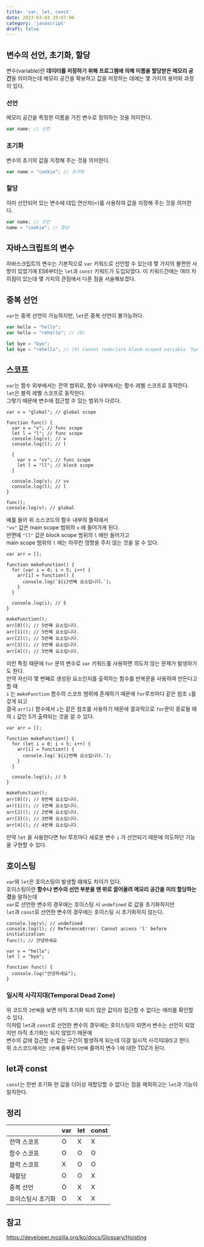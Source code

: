 ```yaml
---
title: 'var, let, const'
date: 2023-03-03 19:07:00
category: 'javascript'
draft: false
---
```


## 변수의 선언, 초기화, 할당
변수(variable)란 <b>데이터를 저장하기 위해 프로그램에 의해 이름을 할당받은 메모리 공간</b>을 의미하는데 메모리 공간을 확보하고 값을 저장하는 데에는 몇 가지의 용어와 과정이 있다.

### 선언
메모리 공간을 특정한 이름을 가진 변수로 정의하는 것을 의미한다.
```js
var name; // 선언
```

### 초기화
변수의 초기의 값을 지정해 주는 것을 의미한다.
```js
var name = "cookie"; // 초기화
```

### 할당
이미 선언되어 있는 변수에 대입 연산자(=)를 사용하여 값을 지정해 주는 것을 의미한다.
```js
var name; // 선언
name = "cookie"; // 할당
```

## 자바스크립트의 변수
자바스크립트의 변수는 기본적으로 `var` 키워드로 선언할 수 있는데 몇 가지의 불편한 사항이 있었기에 ES6부터는 `let`과 `const` 키워드가 도입되었다. 이 키워드간에는 여러 차이점이 있는데 몇 가지의 관점에서 다른 점을 서술해보겠다.

## 중복 선언
`var`는 중복 선언이 가능하지만, `let`은 중복 선언이 불가능하다.
```js
var hello = "hello";
var hello = "rehello"; // (O)

let bye = "bye";
let bye = "rehello"; // (X) Cannot redeclare block-scoped variable 'bye'.
```

## 스코프
`var`는 함수 외부에서는 전역 범위로, 함수 내부에서는 함수 레벨 스코프로 동작한다.  
`let`은 블럭 레벨 스코프로 동작한다.  
그렇기 때문에 변수에 접근할 수 있는 범위가 다르다.
```js{9-12}
var v = "global"; // global scope

function func() {
  var v = "v"; // func scope
  let l = "l"; // func scope
  console.log(v); // v
  console.log(l); // l
  
  {
    var v = "vv"; // func scope
    let l = "ll"; // block scope
  }
  
  console.log(v); // vv
  console.log(l); // l
}

func();
console.log(v); // global
```
예를 들어 위 소스코드의 함수 내부의 블럭에서  
`"vv"` 값은 main scope 범위의 `v` 에 들어가게 된다.  
반면에 `"ll"` 값은 block scope 범위의 `l` 에만 들어가고  
main scope 범위의 `l` 에는 아무런 영향을 주지 않는 것을 알 수 있다.

```js{4}
var arr = [];

function makeFunction() {
  for (var i = 0; i < 5; i++) {
    arr[i] = function() {
      console.log(`${i}번째 요소입니다.`);
    }
  }

  console.log(i); // 5
}

makeFunction();
arr[0](); // 5번째 요소입니다.
arr[1](); // 5번째 요소입니다.
arr[2](); // 5번째 요소입니다.
arr[3](); // 5번째 요소입니다.
arr[4](); // 5번째 요소입니다.
```
이런 특징 때문에 `for` 문의 변수로 `var` 키워드를 사용하면 의도치 않는 문제가 발생하기도 한다.  
만약 자신이 몇 번째로 생성된 요소인지를 출력하는 함수를 반복문을 사용하여 만든다고 할 때   
`i` 는 `makeFunction` 함수의 스코프 범위에 존재하기 때문에 `for`루프마다 같은 참조 `i`를 갖게 되고  
결국 `arr[i]` 함수에서 `i`는 같은 참조를 사용하기 때문에 결과적으로 `for`문이 종료될 때의 `i` 값인 5가 출력되는 것을 알 수 있다.  

```js{4}
var arr = [];

function makeFunction() {
  for (let i = 0; i < 5; i++) {
    arr[i] = function() {
      console.log(`${i}번째 요소입니다.`);
    }
  }

  console.log(i); // 5
}

makeFunction();
arr[0](); // 0번째 요소입니다.
arr[1](); // 1번째 요소입니다.
arr[2](); // 2번째 요소입니다.
arr[3](); // 3번째 요소입니다.
arr[4](); // 4번째 요소입니다.
```
만약 `let` 을 사용한다면 for 루프마다 새로운 변수 `i` 가 선언되기 때문에 의도하던 기능을 구현할 수 있다.

## 호이스팅
`var`와 `let`은 호이스팅이 발생할 떄에도 차이가 있다.  
호이스팅이란 <b>함수나 변수의 선언 부분을 맨 위로 끌어올려 메모리 공간을 미리 할당하는 것</b>을 말하는데  
`var`로 선언한 변수의 경우에는 호이스팅 시 `undefined` 로 값을 초기화하지만  
`let`과 `const`로 선언한 변수의 경우에는 호이스팅 시 초기화하지 않는다.  

```js{2}
console.log(v); // undefined
console.log(l); // ReferenceError: Cannot access 'l' before initialization
func(); // 안녕하세요

var v = "hello";
let l = "bye"; 

function func() {
  console.log("안녕하세요");
}
```

### 일시적 사각지대(Temporal Dead Zone)
위 코드의 `2번째`을 보면 아직 초기화 되지 않은 값이라 접근할 수 없다는 에러를 확인할 수 있다.  
이처럼 `let`과 `const`로 선언한 변수의 경우에는 호이스팅이 되면서 변수는 선언이 되었지만 아직 초기화는 되지 않았기 때문에  
변수의 값에 접근할 수 없는 구간이 발생하게 되는데 이걸 일시적 사각지대라고 한다.  
위 소스코드에서는 `1번째` 줄부터 `5번째` 줄까지 변수 `l`에 대한 TDZ가 된다.

## let과 const
`const`는 한번 초기화 한 값을 더이상 재할당할 수 없다는 점을 제외하고는 `let`과 기능이 일치한다.

## 정리
||var|let|const|
|---|---|---|---|
|전역 스코프|O|X|X|
|함수 스코프|O|O|O|
|블럭 스코프|X|O|O|
|재할당|O|O|X|
|중복 선언|O|X|X|
|호이스팅시 초기화|O|X|X|

## 참고
https://developer.mozilla.org/ko/docs/Glossary/Hoisting
